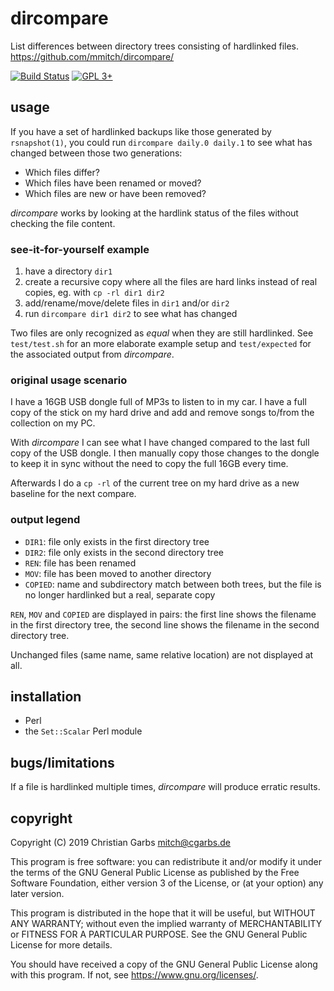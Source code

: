 # dircompare

List differences between directory trees consisting of hardlinked files.  
https://github.com/mmitch/dircompare/

[![Build Status](https://travis-ci.org/mmitch/dircompare.svg?branch=master)](https://travis-ci.org/mmitch/dircompare)
[![GPL 3+](https://img.shields.io/badge/license-GPL%203%2B-blue.svg)](http://www.gnu.org/licenses/gpl-3.0-standalone.html)


## usage

If you have a set of hardlinked backups like those generated by
`rsnapshot(1)`, you could run `dircompare daily.0 daily.1` to see what
has changed between those two generations:

 - Which files differ?
 - Which files have been renamed or moved?
 - Which files are new or have been removed?

_dircompare_ works by looking at the hardlink status of the files
without checking the file content.


### see-it-for-yourself example

1. have a directory `dir1`
2. create a recursive copy where all the files are hard links
   instead of real copies, eg. with `cp -rl dir1 dir2`
3. add/rename/move/delete files in `dir1` and/or `dir2`
4. run `dircompare dir1 dir2` to see what has changed

Two files are only recognized as _equal_ when they are still
hardlinked.  See `test/test.sh` for an more elaborate example setup
and `test/expected` for the associated output from _dircompare_.


### original usage scenario

I have a 16GB USB dongle full of MP3s to listen to in my car.  I have
a full copy of the stick on my hard drive and add and remove songs
to/from the collection on my PC.

With _dircompare_ I can see what I have changed compared to the last
full copy of the USB dongle.  I then manually copy those changes to
the dongle to keep it in sync without the need to copy the full 16GB
every time.

Afterwards I do a `cp -rl` of the current tree on my hard drive as a
new baseline for the next compare.


### output legend

- `DIR1`:   file only exists in the first directory tree
- `DIR2`:   file only exists in the second directory tree
- `REN`:    file has been renamed
- `MOV`:    file has been moved to another directory
- `COPIED`: name and subdirectory match between both trees, but the
            file is no longer hardlinked but a real, separate copy

`REN`, `MOV` and `COPIED` are displayed in pairs: the first line shows
the filename in the first directory tree, the second line shows the
filename in the second directory tree.

Unchanged files (same name, same relative location) are not displayed
at all.


## installation

 - Perl
 - the `Set::Scalar` Perl module


## bugs/limitations

If a file is hardlinked multiple times, _dircompare_ will produce
erratic results.


## copyright

Copyright (C) 2019  Christian Garbs <mitch@cgarbs.de>

This program is free software: you can redistribute it and/or modify
it under the terms of the GNU General Public License as published by
the Free Software Foundation, either version 3 of the License, or
(at your option) any later version.

This program is distributed in the hope that it will be useful,
but WITHOUT ANY WARRANTY; without even the implied warranty of
MERCHANTABILITY or FITNESS FOR A PARTICULAR PURPOSE.  See the
GNU General Public License for more details.

You should have received a copy of the GNU General Public License
along with this program.  If not, see <https://www.gnu.org/licenses/>.
